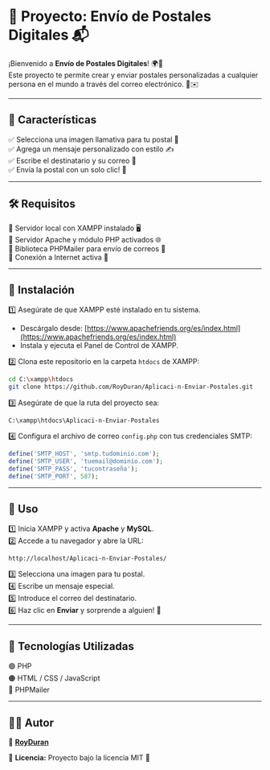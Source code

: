 # 📮 Proyecto: Envío de Postales Digitales 📬

¡Bienvenido a **Envío de Postales Digitales**! 🌍💌  
Este proyecto te permite crear y enviar postales personalizadas a cualquier persona en el mundo a través del correo electrónico. 🎨✉️  

---

## 🚀 Características  
✅ Selecciona una imagen llamativa para tu postal 📸  
✅ Agrega un mensaje personalizado con estilo ✍️  
✅ Escribe el destinatario y su correo 📩  
✅ Envía la postal con un solo clic! 🚀  

---

## 🛠️ Requisitos  
🔹 Servidor local con XAMPP instalado 🖥️  
🔹 Servidor Apache y módulo PHP activados 🌐  
🔹 Biblioteca PHPMailer para envío de correos 📧  
🔹 Conexión a Internet activa 📡  

---

## 📌 Instalación  
1️⃣ Asegúrate de que XAMPP esté instalado en tu sistema.  
   - Descárgalo desde: [https://www.apachefriends.org/es/index.html](https://www.apachefriends.org/es/index.html)
   - Instala y ejecuta el Panel de Control de XAMPP.

2️⃣ Clona este repositorio en la carpeta `htdocs` de XAMPP:  
   ```bash
   cd C:\xampp\htdocs
   git clone https://github.com/RoyDuran/Aplicaci-n-Enviar-Postales.git
   ```  

3️⃣ Asegúrate de que la ruta del proyecto sea:  
   ```
   C:\xampp\htdocs\Aplicaci-n-Enviar-Postales
   ```

4️⃣ Configura el archivo de correo `config.php` con tus credenciales SMTP:  
   ```php
   define('SMTP_HOST', 'smtp.tudominio.com');
   define('SMTP_USER', 'tuemail@dominio.com');
   define('SMTP_PASS', 'tucontraseña');
   define('SMTP_PORT', 587);
   ```  

---

## 🎨 Uso  
1️⃣ Inicia XAMPP y activa **Apache** y **MySQL**.  
2️⃣ Accede a tu navegador y abre la URL:  
   ```
   http://localhost/Aplicaci-n-Enviar-Postales/
   ```  
3️⃣ Selecciona una imagen para tu postal.  
4️⃣ Escribe un mensaje especial.  
5️⃣ Introduce el correo del destinatario.  
6️⃣ Haz clic en **Enviar** y sorprende a alguien! 💖  

---

## 🔧 Tecnologías Utilizadas  
🟢 PHP  
🟠 HTML / CSS / JavaScript  
🔵 PHPMailer  

---

## 👨‍💻 Autor  
📌 **[RoyDuran](https://github.com/tuusuario)**  

📜 **Licencia:** Proyecto bajo la licencia MIT 📄


